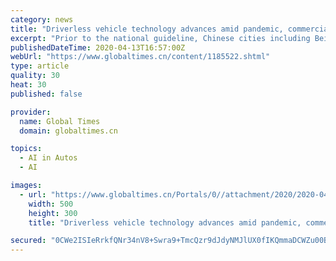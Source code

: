 ```yaml
---
category: news
title: "Driverless vehicle technology advances amid pandemic, commercialization pace accelerated"
excerpt: "Prior to the national guideline, Chinese cities including Beijing and Shanghai have announced local guidelines for self-driving tests, while Baidu already has approval to test self-driving vehicles on city streets. A McKinsey report from last year suggested autonomous vehicles could, at some point, take over most of the automotive market in China."
publishedDateTime: 2020-04-13T16:57:00Z
webUrl: "https://www.globaltimes.cn/content/1185522.shtml"
type: article
quality: 30
heat: 30
published: false

provider:
  name: Global Times
  domain: globaltimes.cn

topics:
  - AI in Autos
  - AI

images:
  - url: "https://www.globaltimes.cn/Portals/0//attachment/2020/2020-04-14/53ef8931-f304-451b-bdd7-cd82e32c20f0.jpeg"
    width: 500
    height: 300
    title: "Driverless vehicle technology advances amid pandemic, commercialization pace accelerated"

secured: "0CWe2ISIeRrkfQNr34nV8+Swra9+TmcQzr9dJdyNMJlUX0fIKQmmaDCWZu00BjiNFv2vUhGjcb6ifavuWILFYzZ6R3OVQUUVxHRp3Dn4up6lerVoq8DkNlFNlIXBd+9uDuzSyzTeSW8bwgl7YrVE2ouNZ/Qu6MZ4SV2LFnOhaMD+SH10c+W4nY2Zsks0lSO/7zCJo02OBZRQpxbPnkhVqv15vHCbanH2VJRYqX5fIKuxhtkOkBDkRdtHYtrfVWhgFRwmi5Tqqlaofech2bjzDsb/xvwHnZljU8aD+n1jBHL2IbIELX19zz4nPmWTo55/;2P0Sl8KIXd+uafWmW5RKDg=="
---
```


